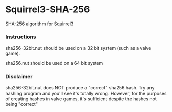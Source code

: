 # Squirrel3-SHA-256
SHA-256 algorithm for Squirrel3

### Instructions
sha256-32bit.nut should be used on a 32 bit system (such as a valve game).

sha256.nut should be used on a 64 bit system

### Disclaimer
sha256-32bit.nut does NOT produce a "correct" sha256 hash. Try any hashing program and you'll see it's totally wrong. However, for the purposes of creating hashes in valve games, it's sufficient despite the hashes not being "correct"
